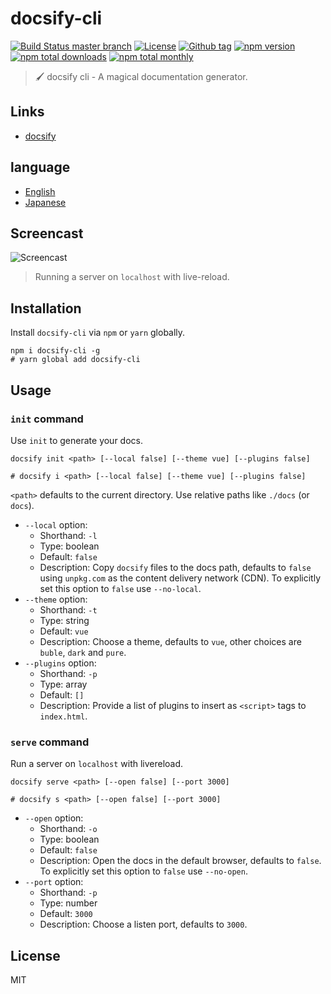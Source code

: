 # docsify-cli

[![Build Status master branch](https://github.com/docsifyjs/docsify-cli/workflows/docsify-cli/badge.svg)](https://github.com/docsifyjs/docsify-cli/actions)
[![License](https://img.shields.io/github/license/docsifyjs/docsify-cli.svg?style=flat-square)](https://github.com/docsifyjs/docsify-cli/blob/master/LICENSE)
[![Github tag](https://img.shields.io/github/tag/docsifyjs/docsify-cli.svg?style=flat-square)](https://github.com/docsifyjs/docsify-cli/tags)
[![npm version](https://img.shields.io/npm/v/docsify-cli.svg?style=flat-square)](https://www.npmjs.com/package/docsify-cli)
[![npm total downloads](https://img.shields.io/npm/dt/docsify-cli.svg?style=flat-square)](https://www.npmjs.com/package/docsify-cli)
[![npm total monthly](https://img.shields.io/npm/dm/docsify-cli.svg?style=flat-square)](https://www.npmjs.com/package/docsify-cli)

> 🖌 docsify cli - A magical documentation generator.

## Links

* [docsify](https://github.com/docsifyjs/docsify)

## language

* [English](./)
* [Japanese](./jp)

## Screencast

![Screencast](https://raw.githubusercontent.com/docsifyjs/docsify-cli/master/media/screencast.gif)

> Running a server on `localhost` with live-reload.

## Installation

Install `docsify-cli` via `npm` or `yarn` globally.

```shell
npm i docsify-cli -g
# yarn global add docsify-cli
```

## Usage

### `init` command

Use `init` to generate your docs.

```shell
docsify init <path> [--local false] [--theme vue] [--plugins false]

# docsify i <path> [--local false] [--theme vue] [--plugins false]
```

`<path>` defaults to the current directory. Use relative paths like `./docs` (or `docs`).

* `--local` option:
  * Shorthand: `-l`
  * Type: boolean
  * Default: `false`
  * Description: Copy `docsify` files to the docs path, defaults to `false` using `unpkg.com` as the content delivery network (CDN). To explicitly set this option to `false` use `--no-local`.
* `--theme` option:
  * Shorthand: `-t`
  * Type: string
  * Default: `vue`
  * Description: Choose a theme, defaults to `vue`, other choices are `buble`, `dark` and `pure`.
* `--plugins` option:
  * Shorthand: `-p`
  * Type: array
  * Default: `[]`
  * Description: Provide a list of plugins to insert as `<script>` tags to `index.html`.

### `serve` command

Run a server on `localhost` with livereload.

```shell
docsify serve <path> [--open false] [--port 3000]

# docsify s <path> [--open false] [--port 3000]
```

* `--open` option:
  * Shorthand: `-o`
  * Type: boolean
  * Default: `false`
  * Description: Open the docs in the default browser, defaults to `false`. To explicitly set this option to `false` use `--no-open`.
* `--port` option:
  * Shorthand: `-p`
  * Type: number
  * Default: `3000`
  * Description: Choose a listen port, defaults to `3000`.

## License

MIT
